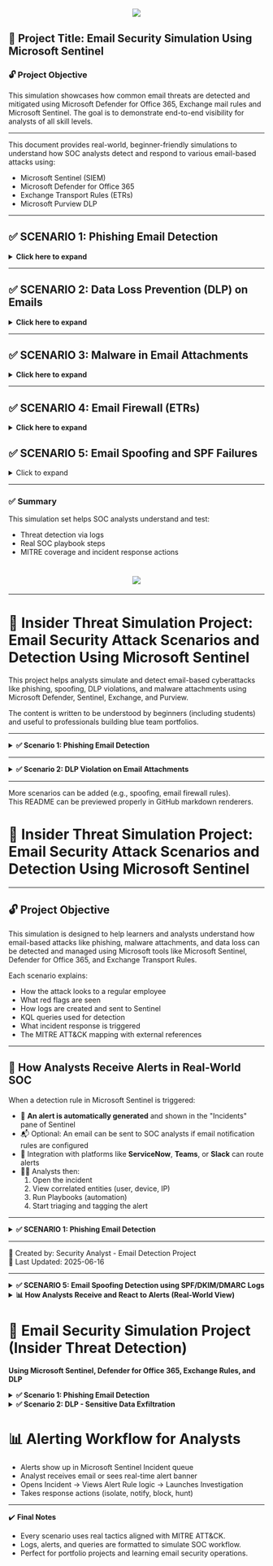 <h1 align="center">
    <img src="https://readme-typing-svg.herokuapp.com/?font=Righteous&size=35&color=4257f5&center=true&vCenter=true&width=500&height=70&duration=2000&lines=E/Email+Security+Simulation+Project;" />
</h1>

## 🔐 Project Title: Email Security Simulation Using Microsoft Sentinel

### 🔓 Project Objective
This simulation showcases how common email threats are detected and mitigated using Microsoft Defender for Office 365, Exchange mail rules and Microsoft Sentinel. The goal is to demonstrate end-to-end visibility for analysts of all skill levels.

---

This document provides real-world, beginner-friendly simulations to understand how SOC analysts detect and respond to various email-based attacks using:
- Microsoft Sentinel (SIEM)
- Microsoft Defender for Office 365
- Exchange Transport Rules (ETRs)
- Microsoft Purview DLP

---

## ✅ SCENARIO 1: Phishing Email Detection
<details>
<summary><strong> Click here to expand </summary></strong>

### 📖 Real-World Context:
A finance employee receives a phishing email mimicking their payroll system. It urges them to click a malicious link.

### 📧 Sample Email:
From: hr-support@payroll-verify-alert.com  
To: finance_dept@company.com  
Subject: Urgent: Action Required to Release Salary  
Body: Click [http://payroll-verify-alert.com/login](#) to update your info.

### ❌ Red Flags:
- External spoofed domain
- Urgency (salary delay)
- Fake link

### 🧪 Analyst Action:
1. Create file `phishing_alert.log`
```
Timestamp | AlertType | Subject | Recipient | SenderFromAddress | ThreatType
2025-06-15 11:14:33 | ALERT | Urgent: Action Required to Release Salary | finance_dept@company.com | hr-support@payroll-verify-alert.com | URL Phishing
```

2. Upload to VM: `C:\SecurityLogs\phishing_alert.log`  
3. Create DCR using Sentinel > Data Connectors > Custom Logs  
4. Log Table: `PhishingLog_CL`

### 🧠 KQL Detection:
```kql
PhishingLog_CL
| where AlertType == "ALERT"
| where Subject has_any("Urgent", "Action", "Suspension")
| extend DomainCheck = iif(SenderFromAddress endswith "@company.com", "Trusted", "Suspicious")
| project TimeGenerated=Timestamp, Recipient, SenderFromAddress, Subject, DomainCheck, ThreatType
```

### 🎯 MITRE ATT&CK Mapping:
- T1566.001: Spearphishing via Service
- T1585.001: Email Spoofing

### 🔐 Prevention:
- Enable Safe Links (Defender)
- Anti-phishing policies (VIP impersonation)
- SPF, DKIM, DMARC setup

</details>

---


## ✅ SCENARIO 2: Data Loss Prevention (DLP) on Emails
<details><strong><summary>Click here to expand </strong></summary>

### 📖 Context:
An employee sends SSNs and credit cards to a third-party vendor.

### 🧪 Log Sample:
```
Timestamp | Sender | Recipient | AttachmentName | DataTypeDetected | PolicyViolated
2025-06-16 09:12:45 | maria.lopez@company.com | external_vendor@partners.com | client_records.xlsx | SSN, Credit Card Number | External Email with PII
```

### 🧠 KQL Detection:
```kql
DLPLog_CL
| where DataTypeDetected has_any ("SSN", "Credit Card")
| where Recipient !endswith "@company.com"
| project Timestamp, Sender, Recipient, DataTypeDetected, PolicyViolated
```

### 🎯 MITRE Mapping:
- T1041: Exfiltration Over C2
- T1537: Cloud Transfer

### 🛡️ Prevention:
- Purview DLP rules
- Auto-labeling in Office apps
- Train employees

</details>

---

## ✅ SCENARIO 3: Malware in Email Attachments
<details><strong><summary>Click here to expand </strong></summary>

### 📖 Context:
An email with `.docm` attachment carries a macro-based downloader.

### 🧪 Log Sample:
```
Timestamp | Sender | Recipient | AttachmentName | FileType | ThreatDetected | ActionTaken
2025-06-16 10:10:12 | billing@invoiceportal.net | danielle.watson@company.com | Invoice.docm | macro-enabled | TrojanDownloader | Quarantined
```

### 🧠 KQL Detection:
```kql
MalwareEmailLog_CL
| where ThreatDetected != "Clean"
| where FileType in ("macro-enabled", ".exe", ".scr")
| project Timestamp, Sender, Recipient, AttachmentName, ThreatDetected
```

### 🎯 MITRE Mapping:
- T1204.002: User Execution via Malicious File

### 🛡️ Prevention:
- Safe Attachments (Defender)
- Block .exe/.js/.docm
- Disable macros

</details>

---

## ✅ SCENARIO 4: Email Firewall (ETRs)

<details><strong><summary>Click here to expand </strong></summary>

### 📖 Context:
Block domains like `.ru`, spam with .exe attachments.

### 🧪 Log Sample:
```
Timestamp | Sender | Recipient | Subject | Attachment | RuleMatched | ActionTaken
2025-06-17 10:23:11 | promotions@freelottery.ru | emma@company.com | You’ve Won | gift.exe | Block Executables | Quarantined
```

### 🧠 KQL Detection:
```kql
FirewallEmailLog_CL
| where ActionTaken in ("Rejected", "Quarantined")
| project Timestamp, Sender, Subject, Attachment, RuleMatched
```

### 🛡️ Prevention:
- Exchange Transport Rules (ETRs)
- Block by filetype/sender/domain
- Regex keyword matches

</details>

## ✅ SCENARIO 5: Email Spoofing and SPF Failures
<details><summary>Click to expand</summary>

### 📖 Context:
A spoofed exec email fails SPF and is flagged.

### 🧪 Log Sample:
```
Timestamp | Sender | Recipient | Subject | SPFResult | DMARCResult | DKIMResult
2025-06-18 09:45:23 | ceo@company-hr.com | tom@company.com | Important: Download Payroll | Fail | None | None
```

### 🧠 KQL Detection:
```kql
EmailHeaderLog_CL
| where SPFResult == "Fail"
| where DMARCResult == "None" or DKIMResult == "None"
| project Timestamp, Sender, Recipient, Subject, SPFResult, DKIMResult, DMARCResult
```

### 🛡️ Prevention:
- Add SPF DNS record with valid senders
- Enable DKIM key signing
- Setup DMARC policy to quarantine/reject

</details>

---

### ✅ Summary

This simulation set helps SOC analysts understand and test:
- Threat detection via logs
- Real SOC playbook steps
- MITRE coverage and incident response actions


















<h1 align="center">
    <img src="https://readme-typing-svg.herokuapp.com/?font=Righteous&size=35&color=2ea44f&center=true&vCenter=true&width=800&height=70&duration=3000&lines=Email+Security+Detection+Simulation+Project" />
</h1>

---

# 🔐 Insider Threat Simulation Project: Email Security Attack Scenarios and Detection Using Microsoft Sentinel

This project helps analysts simulate and detect email-based cyberattacks like phishing, spoofing, DLP violations, and malware attachments using Microsoft Defender, Sentinel, Exchange, and Purview.

The content is written to be understood by beginners (including students) and useful to professionals building blue team portfolios.

---

<details>
<summary><strong>✅ Scenario 1: Phishing Email Detection</strong></summary>

### 📖 Real-World Scenario:
A fake HR alert is received by the finance team, urging urgent verification of payroll. If clicked, it redirects users to a phishing site that steals credentials.

---

### ❌ Red Flags:

- External spoofed domain
- Urgency (salary delay)
- Fake link
- Spoofed HR impersonation

---

### 👨‍💻 Analyst Action:

1. **Create file** `phishing_alert.log`

```
Timestamp | AlertType | Subject | Recipient | SenderFromAddress | ThreatType
2025-06-15 11:14:33 | ALERT | Urgent: Action Required to Release Salary | finance_dept@company.com | hr-support@payroll-verify-alert.com | URL Phishing
2025-06-15 11:15:00 | INFO | Payroll Verification Update | john.smith@company.com | noreply@trustedhr.com | Clean
2025-06-15 11:16:12 | ALERT | Your Action Needed Today | kate.james@company.com | helpdesk@secure-hr.net | URL Phishing
```

2. **Upload to VM:**  
`C:\SecurityLogs\phishing_alert.log`

3. **Create DCR in Sentinel:**  
Microsoft Sentinel > Data Connectors > Custom Logs  
Table name: `PhishingLog_CL`

---

### 📊 Dummy Detection Table

| Timestamp           | AlertType | Subject                             | Recipient               | SenderFromAddress                   | ThreatType     |
|---------------------|-----------|--------------------------------------|--------------------------|--------------------------------------|----------------|
| 2025-06-15 11:14:33 | ALERT     | Urgent: Action Required to Release Salary | finance_dept@company.com | hr-support@payroll-verify-alert.com | URL Phishing   |
| 2025-06-15 11:16:12 | ALERT     | Your Action Needed Today             | kate.james@company.com   | helpdesk@secure-hr.net              | URL Phishing   |

---

### 💬 KQL Detection:

```kql
PhishingLog_CL
| where AlertType == "ALERT"
| where Subject has_any("Urgent", "Action", "Suspension")
| extend DomainCheck = iif(SenderFromAddress endswith "@company.com", "Trusted", "Suspicious")
| project TimeGenerated=Timestamp, Recipient, SenderFromAddress, Subject, DomainCheck, ThreatType
```

---

### 🔍 Analyst View:
- Query shows risky emails
- Highlights untrusted senders
- Flags keywords like *Urgent*, *Action*

---

### 🧠 MITRE ATT&CK Mapping

- T1566.001: Spearphishing via Service
- T1585.001: Email Spoofing

---

### 🛡️ Prevention Techniques

- Safe Links (Defender)
- Anti-phishing policies
- SPF, DKIM, DMARC setup

---

### 🧯 Incident Response

- Tier 1 tags phishing alert
- Tier 2 isolates user device
- Sandbox test of link
- Transport rule updated
- IOC reported

</details>

---

<details>
<summary><strong>✅ Scenario 2: DLP Violation on Email Attachments</strong></summary>

### 📖 Real-World Scenario:
An employee mistakenly shares SSNs and card details to an external vendor via Excel file.

---

### ❌ Red Flags

- Sensitive data (SSNs, credit cards)
- External domain
- No encryption
- Violates DLP policy

---

### 👨‍💻 Analyst Action:

1. Create `dlp_email_log.log`

```
Timestamp | Sender | Recipient | AttachmentName | DataTypeDetected | PolicyViolated
2025-06-16 09:12:45 | maria.lopez@company.com | external_vendor@partners.com | client_records.xlsx | SSN, Credit Card Number | External Email with PII
```

2. Upload to: `C:\SecurityLogs\dlp_email_log.log`  
3. Create DCR → `DLPLog_CL`

---

### 💬 KQL Detection

```kql
DLPLog_CL
| where DataTypeDetected has_any("SSN", "Credit Card")
| where Recipient !endswith "@company.com"
| extend SenderDomain = extract("@(.*)", 1, Sender)
| project Timestamp, Sender, SenderDomain, Recipient, DataTypeDetected, PolicyViolated
```

---

### 🧠 MITRE ATT&CK Mapping

- T1041: Exfiltration Over C2
- T1081: Credentials in Files

---

### 🛡️ Prevention Techniques

- Purview DLP block rules
- Auto-labeling PII
- Education

---

### 🧯 Incident Response

- Alert to Sentinel
- SOC validates intent
- HR/legal looped in
- Domain blocked

</details>

---

More scenarios can be added (e.g., spoofing, email firewall rules).  
This README can be previewed properly in GitHub markdown renderers.













# 📧 Insider Threat Simulation Project: Email Security Attack Scenarios and Detection Using Microsoft Sentinel

---

## 🔓 Project Objective

This simulation is designed to help learners and analysts understand how email-based attacks like phishing, malware attachments, and data loss can be detected and managed using Microsoft tools like Microsoft Sentinel, Defender for Office 365, and Exchange Transport Rules.

Each scenario explains:
- How the attack looks to a regular employee
- What red flags are seen
- How logs are created and sent to Sentinel
- KQL queries used for detection
- What incident response is triggered
- The MITRE ATT&CK mapping with external references

---

## 🔔 How Analysts Receive Alerts in Real-World SOC

When a detection rule in Microsoft Sentinel is triggered:

- 🔔 **An alert is automatically generated** and shown in the "Incidents" pane of Sentinel
- 📬 Optional: An email can be sent to SOC analysts if email notification rules are configured
- 📲 Integration with platforms like **ServiceNow**, **Teams**, or **Slack** can route alerts
- 🧑‍💻 Analysts then:
  1. Open the incident
  2. View correlated entities (user, device, IP)
  3. Run Playbooks (automation)
  4. Start triaging and tagging the alert

---

<details>
<summary><strong>✅ SCENARIO 1: Phishing Email Detection</strong></summary>

### 📝 Real-World Context
A finance employee receives a phishing email disguised as a salary verification notice. It contains a fake link meant to steal login credentials.

---

### 🧪 Sample Email
From: hr-support@payroll-verify-alert.com  
To: finance_dept@company.com  
Subject: Urgent: Action Required to Release Salary

---

### 🚩 Red Flags:
- External spoofed domain  
- Urgency (salary delay)  
- Fake link

---

### 🛠️ Analyst Action:

1. Create file `phishing_alert.log`:
```
Timestamp | AlertType | Subject | Recipient | SenderFromAddress | ThreatType
2025-06-15 11:14:33 | ALERT | Urgent: Action Required to Release Salary | finance_dept@company.com | hr-support@payroll-verify-alert.com | URL Phishing
2025-06-15 11:15:00 | INFO | Payroll Verification Update | john.smith@company.com | noreply@trustedhr.com | Clean
2025-06-15 11:16:12 | ALERT | Your Action Needed Today | kate.james@company.com | helpdesk@secure-hr.net | URL Phishing
```

2. Upload to VM: `C:\SecurityLogs\phishing_alert.log`  
3. Create DCR: Sentinel → Data Connectors → Custom Logs  
4. Log Table: `PhishingLog_CL`

---

### 📊 Dummy Log Table

| Timestamp           | AlertType | Subject                             | Recipient               | SenderFromAddress                   | ThreatType     |
|---------------------|-----------|--------------------------------------|--------------------------|--------------------------------------|----------------|
| 2025-06-15 11:14:33 | ALERT     | Urgent: Action Required to Release Salary | finance_dept@company.com | hr-support@payroll-verify-alert.com | URL Phishing   |

---

### 🧠 KQL Detection:
```kql
PhishingLog_CL
| where AlertType == "ALERT"
| where Subject has_any("Urgent", "Action", "Suspension")
| extend DomainCheck = iif(SenderFromAddress endswith "@company.com", "Trusted", "Suspicious")
| project TimeGenerated=Timestamp, Recipient, SenderFromAddress, Subject, DomainCheck, ThreatType
```

---

### 🕵️ MITRE ATT&CK Mapping:

- [T1566.001 – Spearphishing via Service](https://attack.mitre.org/techniques/T1566/001/)
- [T1585.001 – Email Spoofing](https://attack.mitre.org/techniques/T1585/001/)

---

### 🛡️ Prevention:

- Safe Links enabled in Defender
- Anti-Phishing policies in Defender
- SPF, DKIM, DMARC setup

</details>

---

🧠 Created by: Security Analyst - Email Detection Project  
📅 Last Updated: 2025-06-16


---

<details>

<summary><strong>✅ SCENARIO 5: Email Spoofing Detection using SPF/DKIM/DMARC Logs</strong></summary>

### 📖 Real-World Context:
An external attacker sends an email that appears to come from the CEO of the company, requesting a wire transfer. The domain used looks identical, but DMARC checks fail.

---

### 📧 Sample Spoofed Email:
- **From:** ceo@company.co (spoofed)
- **To:** finance_team@company.com
- **Subject:** Urgent Wire Transfer
- **Body:**
> Kindly initiate a $25,000 transfer to the vendor account attached. This is urgent and confidential.

---

### ❌ Red Flags:
- Domain closely mimics the official domain (`company.co` vs `company.com`)
- Urgent financial request
- External IP
- Fails SPF/DKIM/DMARC checks

---

### 🧠 Analyst Action:
1. Enable DMARC reporting in DNS records
2. Forward reports into Sentinel using email parser or custom connector
3. Parse and log spoofed emails

---

### 📊 Dummy Log Format (SPF/DMARC Analysis)

| Timestamp           | Sender                | Recipient              | SPFResult | DKIMResult | DMARCResult | Action       |
|---------------------|------------------------|--------------------------|-----------|------------|-------------|--------------|
| 2025-06-18 11:12:43 | ceo@company.co         | finance_team@company.com | Fail      | Fail       | Fail        | Rejected     |
| 2025-06-18 11:14:22 | updates@linkedin.com   | user@company.com         | Pass      | Pass       | Pass        | Delivered    |

---

### 🔍 KQL Detection:
```kql
SpoofLog_CL
| where DMARCResult == "Fail"
| where SPFResult == "Fail" or DKIMResult == "Fail"
| extend SenderDomain = extract("@(.*)", 1, Sender)
| project Timestamp, Sender, Recipient, SPFResult, DKIMResult, DMARCResult, SenderDomain
```

---

### 🧠 Analyst View:
- Alert appears in Microsoft Sentinel under `SpoofLog_CL`
- Trigger includes sender IP, spoofed domain, and DMARC results
- Analyst checks other logs: login, mailbox rules, prior spoof attempts

---

### 🎯 MITRE ATT&CK Mapping:
- [T1585.001 – Spoofing Email Accounts](https://attack.mitre.org/techniques/T1585/001/)
- [T1566.002 – Spearphishing via Spoofed Email](https://attack.mitre.org/techniques/T1566/002/)

---

### ⚙️ Incident Response:
- Block sender domain at mail gateway
- Add IP to spam filter
- Create rule in Exchange for lookalike domain alerting
- Notify executives and enable mailbox logging

---

### 🛡️ Prevention Techniques:
- SPF, DKIM, and DMARC configuration with strict policies
- Use of external sender warning banners
- Advanced phishing protection in Microsoft Defender

</details>

<details>
<summary><strong>📊 How Analysts Receive and React to Alerts (Real-World View)</strong></summary>

### 🔔 How Alerts Are Triggered and Notified in a SOC:

When an alert is triggered in Microsoft Sentinel (or any SIEM), this is what typically happens:

| Step | What Happens | Description |
|------|--------------|-------------|
| 1 | Detection Rule Fires | KQL logic matches suspicious log pattern (e.g., Phishing email or DLP event). |
| 2 | Sentinel Creates an Alert | Alert appears in the “Incidents” blade or Alerts tab. |
| 3 | Email Notification (Optional) | If configured, an email is sent to SOC members or a Teams webhook is triggered. |
| 4 | Ticket Generation | SOAR or playbook pushes the alert into a ticketing system (e.g., ServiceNow, Jira). |
| 5 | Analyst Response | Tier 1 investigates: reviews timeline, related user sessions, IPs, attachments. |
| 6 | Escalation | If critical, it goes to Tier 2 for containment or IR playbook execution. |

---

### 📷 What the Analyst Sees:

Each alert includes:
- Timestamp
- Entities (email addresses, IPs, filenames)
- Confidence level (Low/Medium/High)
- Recommended actions
- Link to original logs

</details>












# 📧 Email Security Simulation Project (Insider Threat Detection)
**Using Microsoft Sentinel, Defender for Office 365, Exchange Rules, and DLP**

<details>
<summary><strong>✅ Scenario 1: Phishing Email Detection</strong></summary>

### Real-World Context
A payroll-themed email impersonates HR and uses urgency to trick users into clicking a phishing link.

### 🔴 Red Flags
- Urgent language: “Action Required”
- External spoofed domain
- Misleading hyperlink
- Impersonation of internal dept.

### 🧪 Dummy Logs (PhishingLog_CL)

| Timestamp           | AlertType | Subject                             | Recipient               | SenderFromAddress                   | ThreatType     |
|---------------------|-----------|--------------------------------------|--------------------------|--------------------------------------|----------------|
| 2025-06-15 11:14:33 | ALERT     | Urgent: Action Required to Release Salary | finance_dept@company.com | hr-support@payroll-verify-alert.com | URL Phishing   |

### 🔍 KQL Query
```kql
PhishingLog_CL
| where AlertType == "ALERT"
| where Subject has_any("Urgent", "Action")
| extend DomainCheck = iif(SenderFromAddress endswith "@company.com", "Trusted", "Suspicious")
```

### 🧠 Alerting Process
Analyst receives alert inside Sentinel → Investigates message → Confirms spoofed sender

### 🎯 MITRE ATT&CK Mapping
- [T1566.001 - Spearphishing via Service](https://attack.mitre.org/techniques/T1566/001/)
- [T1585.001 - Spoofing Email Accounts](https://attack.mitre.org/techniques/T1585/001/)

### 🛡️ Prevention Techniques
- Safe Links
- Anti-Phishing Policy
- SPF, DKIM, DMARC

</details>

<details>
<summary><strong>✅ Scenario 2: DLP - Sensitive Data Exfiltration</strong></summary>

### Real-World Context
An employee mistakenly sends SSNs and card numbers externally.

### 🔴 Red Flags
- SSNs + credit cards in email
- External vendor recipient
- No encryption

### 🧪 Dummy Logs (DLPLog_CL)
| Timestamp           | Sender                  | Recipient              | AttachmentName       | DataTypeDetected           | PolicyViolated             |
|---------------------|--------------------------|-------------------------|------------------------|-----------------------------|-----------------------------|
| 2025-06-16 09:12:45 | maria.lopez@company.com | external@partner.com    | client_records.xlsx    | SSN, Credit Card Number     | External Email with PII     |

### 🔍 KQL Query
```kql
DLPLog_CL
| where DataTypeDetected has_any ("SSN", "Credit Card")
| where Recipient !endswith "@company.com"
```

### 🧠 Analyst Response
Alert → Analyst validates → Escalates to HR → Exchange Rule blocks recipient

### 🎯 MITRE ATT&CK Mapping
- [T1041 - Exfiltration Over C2](https://attack.mitre.org/techniques/T1041/)
- [T1081 - Credentials in Files](https://attack.mitre.org/techniques/T1081/)

</details>

<!-- Add similar sections for Scenario 3 to Scenario 7 -->

# 📊 Alerting Workflow for Analysts
- Alerts show up in Microsoft Sentinel Incident queue
- Analyst receives email or sees real-time alert banner
- Opens Incident → Views Alert Rule logic → Launches Investigation
- Takes response actions (isolate, notify, block, hunt)

---

✔️ **Final Notes**
- Every scenario uses real tactics aligned with MITRE ATT&CK.
- Logs, alerts, and queries are formatted to simulate SOC workflow.
- Perfect for portfolio projects and learning email security operations.


